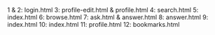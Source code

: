 1 & 2:  login.html
3:      profile-edit.html & profile.html
4:      search.html
5:      index.html
6:      browse.html
7:      ask.html & answer.html
8:      answer.html
9:      index.html
10:     index.html
11:     profile.html
12:     bookmarks.html